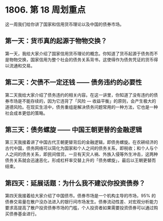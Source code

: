 # 1806. 第 18 周划重点

这一周我们给你讲了国家和信用货币理论以及中国的债券市场。

## 第一天：货币真的起源于物物交换？

第一天，我给大家介绍了国家信用货币理论的概念。你知道了货币起源于债务而不是物物交换，国家信用为整个社会的债务关系背书，这使得作为债务凭证的货币得以流通和交易。

## 第二天：欠债不一定还钱 —— 债务违约的必要性

第二天我给大家介绍了债务违约的相关内容。在这一讲里，你知道了没有违约的债券市场是不能存续的，因为它违背了「风险 — 收益平衡」的原则，会产生极大的道德风险。在现实生活中，债务重组是解决债务问题常用的一种方法，它也是一种社会成本更低的策略。

## 第三天：债务螺旋 —— 中国王朝更替的金融逻辑

第三天我接着讲了中国古代王朝更替背后的金融逻辑，即债务螺旋。在农耕经济的古代中国，债务网络可以简化为国家和个人之间的债务关系，即税收；和个人与个人之间的债务关系，即民间借贷。一旦有天灾人祸、外族入侵等外生冲击，这两种债务关系就会迅速恶化，形成杠杆率交替上升的「债务螺旋」，最后以王朝更替而结束。

## 第四天：延展话题：为什么我不建议你投资债券？

第四天我接着给大家介绍了中国债市。债券市场是一个机构主导的市场，95% 的债券交易量在散户没办法进入的银行间市场发生。债券流动性差、对宏观分析能力要求高提高了散户投资债券市场的门槛，个人投资者如果需要投资债券可以通过购买债券基金进行。

